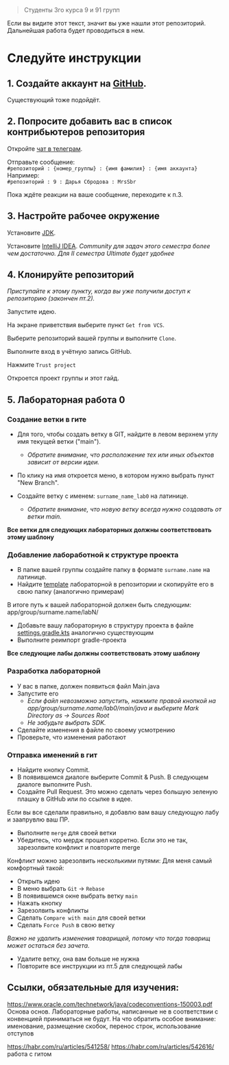 > Студенты 3го курса 9 и 91 групп

Если вы видите этот текст, значит вы уже нашли этот репозиторий. Дальнейшая работа будет проводиться в нем.

# Следуйте инструкции

## 1. Создайте аккаунт на [GitHub](https://github.com/signup).
Существующий тоже подойдёт.

## 2. Попросите добавить вас в список контрибьютеров репозитория

Откройте [чат в телеграм](https://t.me/+L0dRKyV41qU1OTNi).  

Отправьте сообщение:  
```#репозиторий : {номер_группы} : {имя фамилия} : {имя аккаунта}```  
Например:  
```#репозиторий : 9 : Дарья Сбродова : MrsSbr```

Пока ждёте реакции на ваше сообщение, переходите к п.3.

## 3. Настройте рабочее окружение

Установите [JDK](https://adoptium.net/temurin/releases/).

Установите [IntelliJ IDEA](https://www.jetbrains.com/idea/download/).
_Community для задач этого семестра более чем достаточно. Для II семестра Ultimate будет удобнее_


## 4. Клонируйте репозиторий

_Приступайте к этому пункту, когда вы уже получили доступ к репозиторию (закончен пт.2)._

Запустите идею.

На экране приветствия выберите пункт `Get from VCS`.

Выберите репозиторий вашей группы и выполните `Clone`.

Выполните вход в учётную запись GitHub.

Нажмите `Trust project`

Откроется проект группы и этот гайд.

## 5. Лабораторная работа 0

### Создание ветки в гите

* Для того, чтобы создать ветку в GIT, найдите в левом верхнем углу имя текущей ветки ("main").

  * _Обратите внимание, что расположение тех или иных объектов зависит от версии идеи._
* По клику на имя откроется меню, в котором нужно выбрать пункт "New Branch".  
* Создайте ветку с именем: `surname_name_lab0` на латинице.
  * _Обратите внимание, что новую ветку всегда нужно создавать от ветки main._

**Все ветки для следующих лабораторных должны соответствовать этому шаблону**

### Добавление лабоработной к структуре проекта
* В папке вашей группы создайте папку в формате `surname.name` на латинице.  
* Найдите [template](template/lab0) лабораторной в репозитории и скопируйте его в свою папку (аналогично примерам)

В итоге путь к вашей лабораторной должен быть следующим: app/group/surname.name/labN/

* Добавьте вашу лабораторную в структуру проекта в файле [settings.gradle.kts](settings.gradle.kts) аналогично существующим
* Выполните реимпорт gradle-проекта

**Все следующие лабы должны соответствовать этому шаблону**

### Разработка лабораторной
* У вас в папке, должен появиться файл Main.java
* Запустите его
  * _Если файл невозможно запустить, нажмите правой кнопкой на app/group/surname.name/lab0/main/java и выберите Mark Directory as -> Sources Root_
  * _Не забудьте выбрать SDK._
* Сделайте изменения в файле по своему усмотрению
* Проверьте, что изменения работают

### Отправка именений в гит
* Найдите кнопку Commit.
* В появившемся диалоге выберите Commit & Push. В следующем диалоге выполните Push.
* Создайте Pull Request. Это можно сделать через большую зеленую плашку в GitHub или по ссылке в идее.

Если вы все сделали правильно, я добавлю вам вашу следующую лабу и заапрувлю ваш ПР.

* Выполните `merge` для своей ветки
* Убедитесь, что мердж прошел корретно. Если это не так, зарезолвите конфликт и повторите merge

Конфликт можно зарезолвить несколькими путями:
Для меня самый комфортный такой:
* Открыть идею
* В меню выбрать `Git` -> `Rebase`
* В появившемся окне выбрать ветку `main`
* Нажать кнопку 
* Зарезолвить конфликты
* Сделать `Compare with main` для своей ветки
* Сделать `Force Push` в свою ветку

_Важно не удалить изменения товарищей, потому что тогда товарищ может остаться без зачета._

* Удалите ветку, она вам больше не нужна
* Повторите все инструкции из пт.5 для следующей лабы


## Ссылки, обязательные для изучения:
https://www.oracle.com/technetwork/java/codeconventions-150003.pdf Основа основ. 
Лабораторные работы, написанные не в соответствии с конвенцией приниматься не будут.
На что обратить особое внимание: именование, размещение скобок, перенос строк, использование отступов

https://habr.com/ru/articles/541258/
https://habr.com/ru/articles/542616/ работа с гитом
